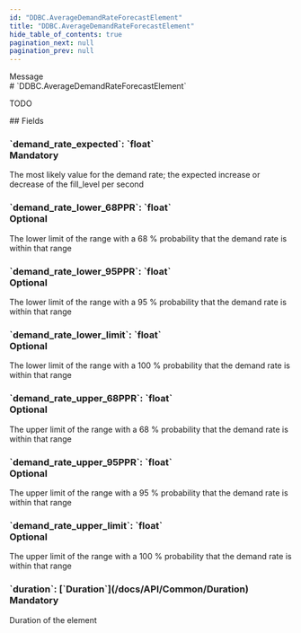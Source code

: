 ```yaml
---
id: "DDBC.AverageDemandRateForecastElement"
title: "DDBC.AverageDemandRateForecastElement"
hide_table_of_contents: true
pagination_next: null
pagination_prev: null
---
```


<div style={{ display: "flex", flexDirection: "row", alignItems: "start", justifyContent: "center" }}>
<div style={{ flexBasis: "35rem", flexGrow: "0", minWidth: "0" }}>
<div style={{ marginLeft: "1rem", marginBottom: "2rem" }}>
<div class="api-title">
<div style={{ width: "fit-content", fontWeight: 500, color: "gray" }}>
Message
</div>
# `DDBC.AverageDemandRateForecastElement`
</div>


TODO

</div>

<div style={{ marginLeft: "1rem" }}>
## Fields
</div>
<div class="field-card">
<h3>`demand_rate_expected`: <span className="type-link">`float`</span> <div style={{ float: "right", color: "#888888", fontSize: '10pt', fontWeight: "400" }}>Mandatory</div></h3>
The most likely value for the demand rate; the expected increase or decrease of the fill_level per second

</div>
<div class="field-card">
<h3>`demand_rate_lower_68PPR`: <span className="type-link">`float`</span> <div style={{ float: "right", color: "#888888", fontSize: '10pt', fontWeight: "400" }}>Optional</div></h3>
The lower limit of the range with a 68 % probability that the demand rate is within that range

</div>
<div class="field-card">
<h3>`demand_rate_lower_95PPR`: <span className="type-link">`float`</span> <div style={{ float: "right", color: "#888888", fontSize: '10pt', fontWeight: "400" }}>Optional</div></h3>
The lower limit of the range with a 95 % probability that the demand rate is within that range

</div>
<div class="field-card">
<h3>`demand_rate_lower_limit`: <span className="type-link">`float`</span> <div style={{ float: "right", color: "#888888", fontSize: '10pt', fontWeight: "400" }}>Optional</div></h3>
The lower limit of the range with a 100 % probability that the demand rate is within that range

</div>
<div class="field-card">
<h3>`demand_rate_upper_68PPR`: <span className="type-link">`float`</span> <div style={{ float: "right", color: "#888888", fontSize: '10pt', fontWeight: "400" }}>Optional</div></h3>
The upper limit of the range with a 68 % probability that the demand rate is within that range

</div>
<div class="field-card">
<h3>`demand_rate_upper_95PPR`: <span className="type-link">`float`</span> <div style={{ float: "right", color: "#888888", fontSize: '10pt', fontWeight: "400" }}>Optional</div></h3>
The upper limit of the range with a 95 % probability that the demand rate is within that range

</div>
<div class="field-card">
<h3>`demand_rate_upper_limit`: <span className="type-link">`float`</span> <div style={{ float: "right", color: "#888888", fontSize: '10pt', fontWeight: "400" }}>Optional</div></h3>
The upper limit of the range with a 100 % probability that the demand rate is within that range

</div>
<div class="field-card">
<h3>`duration`: <span className="type-link">[`Duration`](/docs/API/Common/Duration)</span> <div style={{ float: "right", color: "#888888", fontSize: '10pt', fontWeight: "400" }}>Mandatory</div></h3>
Duration of the element

</div>
</div>
</div>